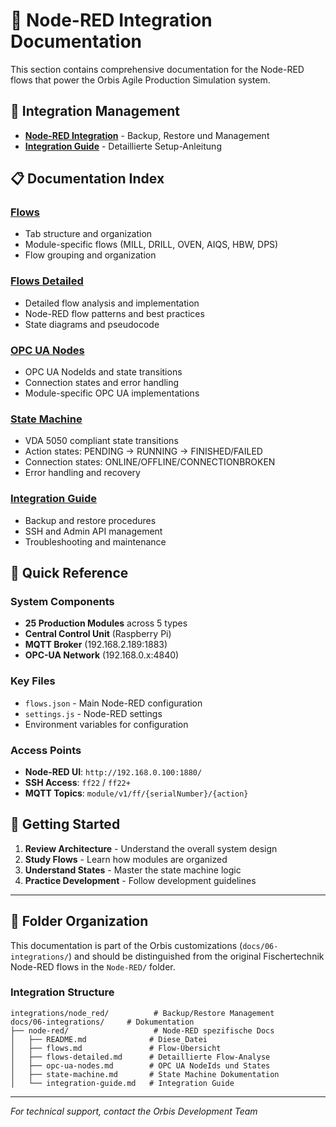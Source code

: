 # 🔴 Node-RED Integration Documentation

This section contains comprehensive documentation for the Node-RED flows that power the Orbis Agile Production Simulation system.

## 🔗 Integration Management

- **[Node-RED Integration](../integrations/node_red/README.md)** - Backup, Restore und Management
- **[Integration Guide](./integration-guide.md)** - Detaillierte Setup-Anleitung

## 📋 Documentation Index

### [Flows](./flows.md)
- Tab structure and organization
- Module-specific flows (MILL, DRILL, OVEN, AIQS, HBW, DPS)
- Flow grouping and organization

### [Flows Detailed](./flows-detailed.md)
- Detailed flow analysis and implementation
- Node-RED flow patterns and best practices
- State diagrams and pseudocode

### [OPC UA Nodes](./opc-ua-nodes.md)
- OPC UA NodeIds and state transitions
- Connection states and error handling
- Module-specific OPC UA implementations

### [State Machine](./state-machine.md)
- VDA 5050 compliant state transitions
- Action states: PENDING → RUNNING → FINISHED/FAILED
- Connection states: ONLINE/OFFLINE/CONNECTIONBROKEN
- Error handling and recovery

### [Integration Guide](./integration-guide.md)
- Backup and restore procedures
- SSH and Admin API management
- Troubleshooting and maintenance

## 🔧 Quick Reference

### System Components
- **25 Production Modules** across 5 types
- **Central Control Unit** (Raspberry Pi)
- **MQTT Broker** (192.168.2.189:1883)
- **OPC-UA Network** (192.168.0.x:4840)

### Key Files
- `flows.json` - Main Node-RED configuration
- `settings.js` - Node-RED settings
- Environment variables for configuration

### Access Points
- **Node-RED UI**: `http://192.168.0.100:1880/`
- **SSH Access**: `ff22` / `ff22+`
- **MQTT Topics**: `module/v1/ff/{serialNumber}/{action}`

## 🚀 Getting Started

1. **Review Architecture** - Understand the overall system design
2. **Study Flows** - Learn how modules are organized
3. **Understand States** - Master the state machine logic
4. **Practice Development** - Follow development guidelines

---

## 📁 Folder Organization

This documentation is part of the Orbis customizations (`docs/06-integrations/`) and should be distinguished from the original Fischertechnik Node-RED flows in the `Node-RED/` folder.

### Integration Structure
```
integrations/node_red/          # Backup/Restore Management
docs/06-integrations/     # Dokumentation
├── node-red/                   # Node-RED spezifische Docs
│   ├── README.md              # Diese Datei
│   ├── flows.md               # Flow-Übersicht
│   ├── flows-detailed.md      # Detaillierte Flow-Analyse
│   ├── opc-ua-nodes.md        # OPC UA NodeIds und States
│   ├── state-machine.md       # State Machine Dokumentation
│   └── integration-guide.md   # Integration Guide
```

---

*For technical support, contact the Orbis Development Team* 